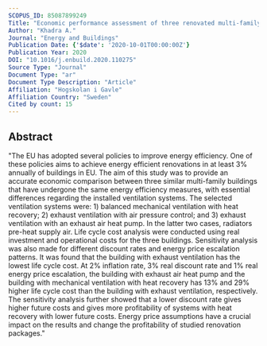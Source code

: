 ```yaml
---
SCOPUS_ID: 85087899249
Title: "Economic performance assessment of three renovated multi-family buildings with different HVAC systems"
Author: "Khadra A."
Journal: "Energy and Buildings"
Publication Date: {'$date': '2020-10-01T00:00:00Z'}
Publication Year: 2020
DOI: "10.1016/j.enbuild.2020.110275"
Source Type: "Journal"
Document Type: "ar"
Document Type Description: "Article"
Affiliation: "Hogskolan i Gavle"
Affiliation Country: "Sweden"
Cited by count: 15
---
```


## Abstract
"The EU has adopted several policies to improve energy efficiency. One of these policies aims to achieve energy efficient renovations in at least 3% annually of buildings in EU. The aim of this study was to provide an accurate economic comparison between three similar multi-family buildings that have undergone the same energy efficiency measures, with essential differences regarding the installed ventilation systems. The selected ventilation systems were: 1) balanced mechanical ventilation with heat recovery; 2) exhaust ventilation with air pressure control; and 3) exhaust ventilation with an exhaust air heat pump. In the latter two cases, radiators pre-heat supply air. Life cycle cost analysis were conducted using real investment and operational costs for the three buildings. Sensitivity analysis was also made for different discount rates and energy price escalation patterns. It was found that the building with exhaust ventilation has the lowest life cycle cost. At 2% inflation rate, 3% real discount rate and 1% real energy price escalation, the building with exhaust air heat pump and the building with mechanical ventilation with heat recovery has 13% and 29% higher life cycle cost than the building with exhaust ventilation, respectively. The sensitivity analysis further showed that a lower discount rate gives higher future costs and gives more profitability of systems with heat recovery with lower future costs. Energy price assumptions have a crucial impact on the results and change the profitability of studied renovation packages."
